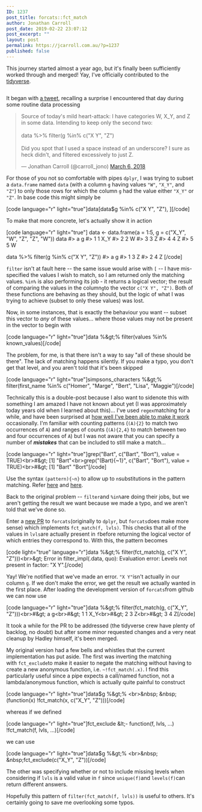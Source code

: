 ```yaml
---
ID: 1237
post_title: forcats::fct_match
author: Jonathan Carroll
post_date: 2019-02-22 23:07:12
post_excerpt: ""
layout: post
permalink: https://jcarroll.com.au/?p=1237
published: false
---
```

<p>This journey started almost a year ago, but it's finally been sufficiently worked through and merged! Yay, I've officially contributed to the <a href="https://www.tidyverse.org/">tidyverse</a>.&nbsp;</p>

<div class="wp-block-image"><figure class="aligncenter"><img src="https://jcarroll.com.au/wp-content/uploads/2019/02/zoidberg_helping.jpeg" alt="" class="wp-image-1243"/></figure></div>

<!--more-->

<p>It began with <a href="https://twitter.com/carroll_jono/status/971093803099541504?ref_src=twsrc%5Etfw">a tweet</a>, recalling a surprise I encountered that day during some routine data processing</p>

<blockquote class="twitter-tweet"><p lang="en" dir="ltr">Source of today&#39;s mild heart-attack: I have categories W, X_Y, and Z in some data. Intending to keep only the second two:<br><br>data %&gt;% filter(g %in% c(&quot;X Y&quot;, &quot;Z&quot;)<br><br>Did you spot that I used a space instead of an underscore? I sure as heck didn&#39;t, and filtered excessively to just Z.</p>&mdash; Jonathan Carroll (@carroll_jono) <a href="https://twitter.com/carroll_jono/status/971093803099541504?ref_src=twsrc%5Etfw">March 6, 2018</a></blockquote> <script async src="https://platform.twitter.com/widgets.js" charset="utf-8"></script>

For those of you not so comfortable with pipes `dplyr`, I was trying to subset a <code>data.frame</code>&nbsp;named&nbsp;<code>data</code>&nbsp;(with a <g class="gr_ gr_291 gr-alert gr_gramm gr_inline_cards gr_run_anim Style multiReplace" id="291" data-gr-id="291">column </g><code>g</code><g class="gr_ gr_291 gr-alert gr_gramm gr_inline_cards gr_disable_anim_appear Style multiReplace" id="291" data-gr-id="291">&nbsp;having</g>&nbsp;<g class="gr_ gr_294 gr-alert gr_gramm gr_inline_cards gr_run_anim Style multiReplace" id="294" data-gr-id="294">values </g><code>"W"</code><g class="gr_ gr_294 gr-alert gr_gramm gr_inline_cards gr_disable_anim_appear Style multiReplace" id="294" data-gr-id="294"><g class="gr_ gr_239 gr-alert gr_gramm gr_inline_cards gr_disable_anim_appear Punctuation only-del replaceWithoutSep" id="239" data-gr-id="239">,</g></g><g class="gr_ gr_239 gr-alert gr_gramm gr_inline_cards gr_disable_anim_appear Punctuation only-del replaceWithoutSep" id="239" data-gr-id="239"> </g><code>"X_Y"</code><g class="gr_ gr_239 gr-alert gr_gramm gr_inline_cards gr_disable_anim_appear Punctuation only-del replaceWithoutSep" id="239" data-gr-id="239">,</g> and <code>"Z"</code>) to only those rows for which the <g class="gr_ gr_58 gr-alert gr_gramm gr_inline_cards gr_run_anim Style multiReplace" id="58" data-gr-id="58">column </g><code>g</code><g class="gr_ gr_58 gr-alert gr_gramm gr_inline_cards gr_disable_anim_appear Style multiReplace" id="58" data-gr-id="58"> had</g>&nbsp;the value <g class="gr_ gr_48 gr-alert gr_gramm gr_inline_cards gr_run_anim Style multiReplace" id="48" data-gr-id="48">either </g><code>"X_Y"</code><g class="gr_ gr_48 gr-alert gr_gramm gr_inline_cards gr_disable_anim_appear Style multiReplace" id="48" data-gr-id="48"> </g><g class="gr_ gr_49 gr-alert gr_gramm gr_inline_cards gr_run_anim Style multiReplace" id="49" data-gr-id="49"><g class="gr_ gr_48 gr-alert gr_gramm gr_inline_cards gr_disable_anim_appear Style multiReplace" id="48" data-gr-id="48">or</g> </g><code>"Z"</code><g class="gr_ gr_49 gr-alert gr_gramm gr_inline_cards gr_disable_anim_appear Style multiReplace" id="49" data-gr-id="49">.</g>&nbsp;In base <g class="gr_ gr_126 gr-alert gr_gramm gr_inline_cards gr_run_anim Punctuation only-ins replaceWithoutSep" id="126" data-gr-id="126">code</g> this might simply be

[code language="r" light="true"]data[data$g %in% c(&quot;X Y&quot;, &quot;Z&quot;), ][/code]

To make that more concrete, let's actually show it in action

[code language="r" light="true"]
data &lt;- data.frame(a = 1:5, g = c(&quot;X_Y&quot;, &quot;W&quot;, &quot;Z&quot;, &quot;Z&quot;, &quot;W&quot;))
data
#&gt;   a   g
#&gt; 1 1 X_Y
#&gt; 2 2   W
#&gt; 3 3   Z
#&gt; 4 4   Z
#&gt; 5 5   W

data %&gt;% filter(g %in% c(&quot;X Y&quot;, &quot;Z&quot;))
#&gt;   a g
#&gt; 1 3 Z
#&gt; 2 4 Z
[/code]
<!-- /wp:paragraph -->

<!-- wp:paragraph -->
<p><code>filter</code> isn't at fault here -- the same issue would arise with <code>[</code>&nbsp;-- I have <g class="gr_ gr_5 gr-alert gr_spell gr_inline_cards gr_run_anim ContextualSpelling" id="5" data-gr-id="5">mis-specified</g> the values I wish to match, so I am returned only the matching values. <code>%in%</code>&nbsp;is also performing its job - it returns a logical vector; the result of comparing the values in the <g class="gr_ gr_165 gr-alert gr_spell gr_inline_cards gr_run_anim ContextualSpelling ins-del multiReplace" id="165" data-gr-id="165">column</g><code>g</code><g class="gr_ gr_165 gr-alert gr_spell gr_inline_cards gr_disable_anim_appear ContextualSpelling ins-del multiReplace" id="165" data-gr-id="165">to</g>&nbsp;the <g class="gr_ gr_205 gr-alert gr_gramm gr_inline_cards gr_run_anim Style multiReplace" id="205" data-gr-id="205">vector </g><code>c("X Y", "Z")</code><g class="gr_ gr_205 gr-alert gr_gramm gr_inline_cards gr_disable_anim_appear Style multiReplace" id="205" data-gr-id="205">.</g>&nbsp;Both of these functions are behaving as they should, but the logic of what I was trying to achieve (subset to only these values) was lost.</p>
<!-- /wp:paragraph -->

<!-- wp:paragraph -->
<p>Now, in some instances, that is exactly the behaviour you want -- subset this vector to <em>any</em> of these values... where those values may not be present in the vector <g class="gr_ gr_98 gr-alert gr_gramm gr_inline_cards gr_run_anim Punctuation only-ins replaceWithoutSep" id="98" data-gr-id="98">to</g> begin with</p>
<!-- /wp:paragraph -->

<!-- wp:paragraph -->
<p>[code language="r" light="true"]data %&amp;gt;% filter(values %in% known_values)[/code]</p>
<!-- /wp:paragraph -->

<!-- wp:paragraph -->
<p>The problem, for me, is that there isn't a way to say "all of these should be there". The lack of matching happens silently. If you make a typo, you don't get that level, and you aren't told that it's been skipped</p>
<!-- /wp:paragraph -->

<!-- wp:paragraph -->
<p>[code language="r" light="true"]simpsons_characters %&amp;gt;% filter(first_name %in% c(&quot;Homer&quot;, &quot;Marge&quot;, &quot;Bert&quot;, &quot;Lisa&quot;, &quot;Maggie&quot;)[/code]</p>
<!-- /wp:paragraph -->

<!-- wp:paragraph -->
<p>Technically this is a double-post because I also want to sidenote this with something I am amazed I have not known about yet (I was approximately today years old when I learned about this)... I've used <code>regex</code>matching for a while, and have been surprised at <a href="https://twitter.com/carroll_jono/status/908186714350403584">how well I've been able to make it work</a> occasionally. I'm familiar with counting patterns (<code>(A){2}</code>&nbsp;to match two occurrences of <code>A</code>) and ranges of counts (<code>(A){2,4}</code>&nbsp;to match between two and four occurrences of <code>A</code>) but I was not aware that you can specify <g class="gr_ gr_1434 gr-alert gr_gramm gr_inline_cards gr_disable_anim_appear Grammar multiReplace" id="1434" data-gr-id="1434">a number</g> of <em><strong>mistakes</strong></em> that can be included to still make a match...&nbsp;</p>
<!-- /wp:paragraph -->

<!-- wp:paragraph -->
<p>[code language="r" light="true"]grep(&quot;Bart&quot;, c(&quot;Bart&quot;, &quot;Bort&quot;), value = TRUE)&lt;br&gt;#&amp;gt; [1] &quot;Bart&quot;&lt;br&gt;grep(&quot;(Bart){~1}&quot;, c(&quot;Bart&quot;, &quot;Bort&quot;), value = TRUE)&lt;br&gt;#&amp;gt; [1] &quot;Bart&quot; &quot;Bort&quot;[/code]</p>
<!-- /wp:paragraph -->

<!-- wp:paragraph -->
<p>Use the <g class="gr_ gr_4 gr-alert gr_gramm gr_inline_cards gr_disable_anim_appear Style multiReplace" id="4" data-gr-id="4">syntax </g><code>(pattern){~n}</code><g class="gr_ gr_4 gr-alert gr_gramm gr_inline_cards gr_disable_anim_appear Style multiReplace" id="4" data-gr-id="4">&nbsp;to</g> allow up to <code>n</code>substitutions in the pattern matching. Refer <a href="https://twitter.com/klmr/status/1098238987968438273?s=20">here</a> and <a href="https://laurikari.net/tre/documentation/regex-syntax/">here</a>.</p>
<!-- /wp:paragraph -->

<!-- wp:paragraph -->
<p>Back to the original problem -- <code>filter</code>and <code>%in%</code>are doing their jobs, but we aren't getting the result we want because we made a typo, and we aren't told that we've done so.</p>
<!-- /wp:paragraph -->

<!-- wp:paragraph -->
<p>Enter a <a href="https://github.com/tidyverse/forcats/pull/127">new PR</a> to <code>forcats</code>(originally to <code>dplyr</code>, but <code>forcats</code>does make more sense) which implements <code>fct_match(f, lvls)</code>. This checks that all of the values in <code>lvls</code>are actually present in <code>f</code>before returning the logical vector of which entries they correspond to. With this, the pattern becomes</p>
<!-- /wp:paragraph -->

<!-- wp:paragraph -->
<p>[code light="true" language="r"]data %&amp;gt;% filter(fct_match(g, c(&quot;X Y&quot;, &quot;Z&quot;)))&lt;br&gt;&amp;gt; Error in filter_impl(.data, quo): Evaluation error: Levels not present in factor: &quot;X Y&quot;.[/code]</p>
<!-- /wp:paragraph -->

<!-- wp:paragraph -->
<p>Yay! We're notified that we've made an error. <code>"X Y"</code>isn't actually in our column <code>g</code>. If we don't make the error, we get the result we actually wanted in the first place. After loading the development version of <code>forcats</code>from <g class="gr_ gr_81 gr-alert gr_spell gr_inline_cards gr_run_anim ContextualSpelling ins-del multiReplace" id="81" data-gr-id="81">github</g> we can now use</p>
<!-- /wp:paragraph -->

<!-- wp:paragraph -->
<p>[code language="r" light="true"]data %&amp;gt;% filter(fct_match(g, c(&quot;X_Y&quot;, &quot;Z&quot;)))&lt;br&gt;#&amp;gt;   a   g&lt;br&gt;#&amp;gt; 1 1 X_Y&lt;br&gt;#&amp;gt; 2 3   Z&lt;br&gt;#&amp;gt; 3 4 Z[/code]</p>
<!-- /wp:paragraph -->

<!-- wp:paragraph -->
<p>It took a while for the PR to be addressed (the tidyverse crew have plenty of backlog, no doubt) but after some minor requested changes and a very neat cleanup by Hadley himself, it's been merged.</p>
<!-- /wp:paragraph -->

<!-- wp:paragraph -->
<p>My original version had a few bells and whistles that the current implementation has put aside. The first was inverting the matching with&nbsp;<code>fct_exclude</code>to make it easier to negate the matching without having to create a new anonymous function, i.e. <code>~!fct_match(.x)</code>. I find this particularly useful since a pipe expects a call/named function, not a lambda/anonymous function, which is actually quite painful to construct</p>
<!-- /wp:paragraph -->

<!-- wp:paragraph -->
<p>[code language="r" light="true"]data$g %&amp;gt;% &lt;br&gt;&amp;nbsp; &amp;nbsp;(function(x) !fct_match(x, c(&quot;X_Y&quot;, &quot;Z&quot;)))[/code]</p>
<!-- /wp:paragraph -->

<!-- wp:paragraph -->
<p>whereas if we defined</p>
<!-- /wp:paragraph -->

<!-- wp:paragraph -->
<p>[code language="r" light="true"]fct_exclude &amp;lt;- function(f, lvls, …) !fct_match(f, lvls, …)[/code]</p>
<!-- /wp:paragraph -->

<!-- wp:paragraph -->
<p>we can use</p>
<!-- /wp:paragraph -->

<!-- wp:paragraph -->
<p>[code language="r" light="true"]data$g %&amp;gt;% &lt;br&gt;&amp;nbsp; &amp;nbsp;fct_exclude(c(&quot;X_Y&quot;, &quot;Z&quot;))[/code]</p>
<!-- /wp:paragraph -->

<!-- wp:paragraph -->
<p> The other was specifying whether or not to include missing levels when considering <g class="gr_ gr_21 gr-alert gr_gramm gr_inline_cards gr_run_anim Style multiReplace" id="21" data-gr-id="21"><g class="gr_ gr_15 gr-alert gr_spell gr_inline_cards gr_run_anim ContextualSpelling ins-del" id="15" data-gr-id="15">if</g> </g><code>lvls</code><g class="gr_ gr_21 gr-alert gr_gramm gr_inline_cards gr_disable_anim_appear Style multiReplace" id="21" data-gr-id="21">&nbsp;is</g> a valid value <g class="gr_ gr_22 gr-alert gr_gramm gr_inline_cards gr_run_anim Style multiReplace" id="22" data-gr-id="22">in </g><code>f</code><g class="gr_ gr_22 gr-alert gr_gramm gr_inline_cards gr_disable_anim_appear Style multiReplace" id="22" data-gr-id="22">&nbsp;since</g> <code>unique(f)</code>and <code>levels(f)</code>can return different answers.</p>
<!-- /wp:paragraph -->

<!-- wp:paragraph -->
<p>Hopefully this pattern of <code>filter(fct_match(f, lvls))</code> is useful to others. It's certainly going to save me overlooking some typos.</p>
<!-- /wp:paragraph -->